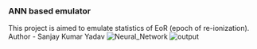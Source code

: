 ### ANN based emulator
This project is aimed to emulate statistics of EoR (epoch of re-ionization).
<br>
Author - Sanjay Kumar Yadav
![Neural_Network](https://github.com/SanjayKumar-6556/ANN_Emulator/assets/141212883/363f4554-efbd-470e-9af8-8b59b702448a)
![output](https://github.com/SanjayKumar-6556/ANN_Emulator/assets/141212883/c6315a2b-83bb-4e78-b0eb-47367a20910b)
